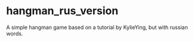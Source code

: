 # hangman_rus_version
A simple hangman game based on a tutorial by KylieYing, but with russian words.
